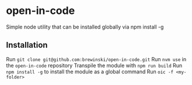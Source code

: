 # open-in-code
Simple node utility that can be installed globally via npm install -g

## Installation
Run `git clone git@github.com:brewinski/open-in-code.git`
Run `nvm use` in the `open-in-code` repository
Transpile the module with `npm run build`
Run `npm install -g` to install the module as a global command
Run `oic -f <my-folder>`
